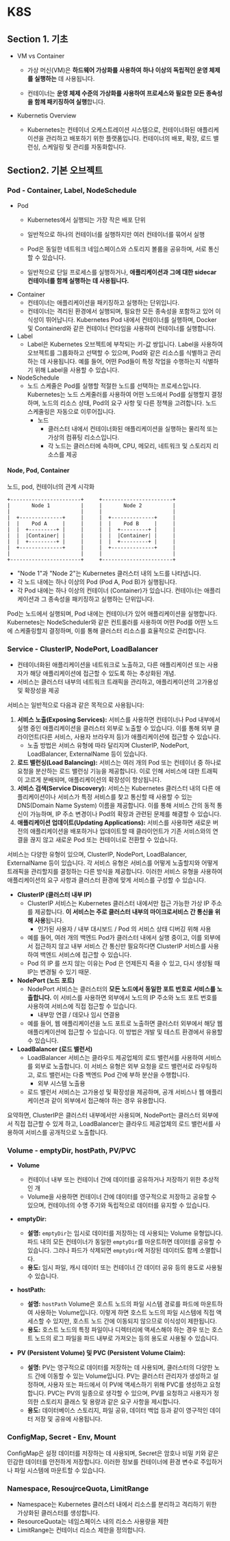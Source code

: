 # K8S




## Section 1. 기초

- VM vs Container 
  - 가상 머신(VM)은 **하드웨어 가상화를 사용하여 하나 이상의 독립적인 운영 체제를 실행하는** 데 사용됩니다. 

  - 컨테이너는 **운영 체제 수준의 가상화를 사용하여 프로세스와 필요한 모든 종속성을 함께 패키징하여 실행**합니다.

- Kubernetis Overview 
  - Kubernetes는 컨테이너 오케스트레이션 시스템으로, 컨테이너화된 애플리케이션을 관리하고 배포하기 위한 플랫폼입니다. 컨테이너의 배포, 확장, 로드 밸런싱, 스케일링 및 관리를 자동화합니다.


## Section2. 기본 오브젝트

### Pod - Container, Label, NodeSchedule 

- Pod 
  - Kubernetes에서 실행되는 가장 작은 배포 단위

  - 일반적으로 하나의 컨테이너를 실행하지만 여러 컨테이너를 묶어서 실행

  - Pod은 동일한 네트워크 네임스페이스와 스토리지 볼륨을 공유하며, 서로 통신할 수 있습니다. 

  - 일반적으로 단일 프로세스를 실행하거나, **애플리케이션과 그에 대한 sidecar 컨테이너를 함께 실행하는 데 사용됩니다.**
- Container
  - 컨테이너는 애플리케이션을 패키징하고 실행하는 단위입니다. 
  - 컨테이너는 격리된 환경에서 실행되며, 필요한 모든 종속성을 포함하고 있어 이식성이 뛰어납니다. Kubernetes Pod 내에서 컨테이너를 실행하며, Docker 및 Containerd와 같은 컨테이너 런타임을 사용하여 컨테이너를 실행합니다.
- Label
  - Label은 Kubernetes 오브젝트에 부착되는 키-값 쌍입니다. Label을 사용하여 오브젝트를 그룹화하고 선택할 수 있으며, Pod와 같은 리소스를 식별하고 관리하는 데 사용됩니다. 예를 들어, 어떤 Pod들이 특정 작업을 수행하는지 식별하기 위해 Label을 사용할 수 있습니다.
- NodeSchedule
  - 노드 스케줄은 Pod를 실행할 적절한 노드를 선택하는 프로세스입니다. Kubernetes는 노드 스케줄러를 사용하여 어떤 노드에서 Pod를 실행할지 결정하며, 노드의 리소스 상태, Pod의 요구 사항 및 다른 정책을 고려합니다. 노드 스케줄링은 자동으로 이루어집니다.
    - 노드
      -  클러스터 내에서 컨테이너화된 애플리케이션을 실행하는 물리적 또는 가상의 컴퓨팅 리소스입니다. 
      -  각 노드는 클러스터에 속하며, CPU, 메모리, 네트워크 및 스토리지 리소스를 제공


#### Node, Pod, Container

노드, pod, 컨테이너의 관계 시각화

```
+-----------------------+     +-----------------------+
|       Node 1          |     |       Node 2          |
|                       |     |                       |
|  +--------------+     |     |  +--------------+     |
|  |    Pod A     |     |     |  |    Pod B     |     |
|  |  +---------+ |     |     |  |  +---------+ |     |
|  |  |Container| |     |     |  |  |Container| |     |
|  |  +---------+ |     |     |  |  +---------+ |     |
|  +--------------+     |     |  +--------------+     |
|                       |     |                       |
+-----------------------+     +-----------------------+

```

- "Node 1"과 "Node 2"는 Kubernetes 클러스터 내의 노드를 나타냅니다.
- 각 노드 내에는 하나 이상의 Pod (Pod A, Pod B)가 실행됩니다.
- 각 Pod 내에는 하나 이상의 컨테이너 (Container)가 있습니다. 컨테이너는 애플리케이션과 그 종속성을 패키징하고 실행하는 단위입니다.

Pod는 노드에서 실행되며, Pod 내에는 컨테이너가 있어 애플리케이션을 실행합니다. Kubernetes는 NodeScheduler와 같은 컨트롤러를 사용하여 어떤 Pod를 어떤 노드에 스케줄링할지 결정하며, 이를 통해 클러스터 리소스를 효율적으로 관리합니다.



### Service - ClusterIP, NodePort, LoadBalancer

- 컨테이너화된 애플리케이션을 네트워크로 노출하고, 다른 애플리케이션 또는 사용자가 해당 애플리케이션에 접근할 수 있도록 하는 추상화된 개념.
- 서비스는 클러스터 내부의 네트워크 트래픽을 관리하고, 애플리케이션의 고가용성 및 확장성을 제공

서비스는 일반적으로 다음과 같은 목적으로 사용됩니다:

1. **서비스 노출(Exposing Services):** 서비스를 사용하면 컨테이너나 Pod 내부에서 실행 중인 애플리케이션을 클러스터 외부로 노출할 수 있습니다. 이를 통해 외부 클라이언트(다른 서비스, 사용자 브라우저 등)가 애플리케이션에 접근할 수 있습니다.
   - 노출 방법은 서비스 유형에 따라 달리지며 ClusterIP, NodePort, LoadBalancer, ExternalName 등이 있습니다.
2. **로드 밸런싱(Load Balancing):** 서비스는 여러 개의 Pod 또는 컨테이너 중 하나로 요청을 분산하는 로드 밸런싱 기능을 제공합니다. 이로 인해 서비스에 대한 트래픽이 고르게 분배되며, 애플리케이션의 확장성이 향상됩니다.
3. **서비스 검색(Service Discovery):** 서비스는 Kubernetes 클러스터 내의 다른 애플리케이션이나 서비스가 특정 서비스를 찾고 통신할 때 사용할 수 있는 DNS(Domain Name System) 이름을 제공합니다. 이를 통해 서비스 간의 동적 통신이 가능하며, IP 주소 변경이나 Pod의 확장과 관련된 문제를 해결할 수 있습니다.
4. **애플리케이션 업데이트(Updating Applications):** 서비스를 사용하면 새로운 버전의 애플리케이션을 배포하거나 업데이트할 때 클라이언트가 기존 서비스와의 연결을 끊지 않고 새로운 Pod 또는 컨테이너로 전환할 수 있습니다.

서비스는 다양한 유형이 있으며, ClusterIP, NodePort, LoadBalancer, ExternalName 등이 있습니다. 각 서비스 유형은 서비스를 어떻게 노출할지와 어떻게 트래픽을 관리할지를 결정하는 다른 방식을 제공합니다. 이러한 서비스 유형을 사용하여 애플리케이션의 요구 사항과 클러스터 환경에 맞게 서비스를 구성할 수 있습니다.

- **ClusterIP (클러스터 내부 IP)**
  - ClusterIP 서비스는 Kubernetes 클러스터 내에서만 접근 가능한 가상 IP 주소를 제공합니다. **이 서비스는 주로 클러스터 내부의 마이크로서비스 간 통신을 위해 사용**됩니다.
    - 인가된 사용자 / 내부 대시보드 / Pod 의 서비스 상태 디버깅 위해 사용
  - 예를 들어, 여러 개의 백엔드 Pod가 클러스터 내에서 실행 중이고, 이를 외부에서 접근하지 않고 내부 서비스 간 통신만 필요하다면 ClusterIP 서비스를 사용하여 백엔드 서비스에 접근할 수 있습니다.
  - Pod 의 IP 를 쓰지 않는 이유는 Pod 은 언제든지 죽을 수 있고, 다시 생성될 때 IP는 변경될 수 있기 때문.
- **NodePort (노드 포트)**
  - NodePort 서비스는 클러스터의 **모든 노드에서 동일한 포트 번호로 서비스를 노출합니다.** 이 서비스를 사용하면 외부에서 노드의 IP 주소와 노드 포트 번호를 사용하여 서비스에 직접 접근할 수 있습니다.
    - 내부망 연결 / 데모나 임시 연결용
  - 예를 들어, 웹 애플리케이션을 노드 포트로 노출하면 클러스터 외부에서 해당 웹 애플리케이션에 접근할 수 있습니다. 이 방법은 개발 및 테스트 환경에서 유용할 수 있습니다.
- **LoadBalancer (로드 밸런서)**
  - LoadBalancer 서비스는 클라우드 제공업체의 로드 밸런서를 사용하여 서비스를 외부로 노출합니다. 이 서비스 유형은 외부 요청을 로드 밸런서로 라우팅하고, 로드 밸런서는 다중 백엔드 Pod 간에 부하 분산을 수행합니다.
    - 외부 시스템 노출용
  - 로드 밸런서 서비스는 고가용성 및 확장성을 제공하며, 공개 서비스나 웹 애플리케이션과 같이 외부에서 접근해야 하는 경우 유용합니다.

요약하면, ClusterIP은 클러스터 내부에서만 사용되며, 
NodePort는 클러스터 외부에서 직접 접근할 수 있게 하고, 
LoadBalancer는 클라우드 제공업체의 로드 밸런서를 사용하여 서비스를 공개적으로 노출합니다. 



### Volume - emptyDir, hostPath, PV/PVC 

- **Volume**
  - 컨테이너 내부 또는 컨테이너 간에 데이터를 공유하거나 저장하기 위한 추상적인 개
  - Volume을 사용하면 컨테이너 간에 데이터를 영구적으로 저장하고 공유할 수 있으며, 컨테이너의 수명 주기와 독립적으로 데이터를 유지할 수 있습니다. 



- **emptyDir:**
  - **설명:** `emptyDir`는 임시로 데이터를 저장하는 데 사용되는 Volume 유형입니다. 파드 내의 모든 컨테이너가 동일한 `emptyDir`를 마운트하면 데이터를 공유할 수 있습니다. 그러나 파드가 삭제되면 `emptyDir`에 저장된 데이터도 함께 소멸합니다.
  - **용도:** 임시 파일, 캐시 데이터 또는 컨테이너 간 데이터 공유 등의 용도로 사용될 수 있습니다.
- **hostPath:**
  - **설명:** `hostPath` Volume은 호스트 노드의 파일 시스템 경로를 파드에 마운트하여 사용하는 Volume입니다. 이렇게 하면 호스트 노드의 파일 시스템에 직접 액세스할 수 있지만, 호스트 노드 간에 이동되지 않으므로 이식성이 제한됩니다.
  - **용도:** 호스트 노드의 특정 파일이나 디렉터리에 액세스해야 하는 경우 또는 호스트 노드의 로그 파일을 파드 내부로 가져오는 등의 용도로 사용될 수 있습니다.
- **PV (Persistent Volume) 및 PVC (Persistent Volume Claim):**
  - **설명:** PV는 영구적으로 데이터를 저장하는 데 사용되며, 클러스터의 다양한 노드 간에 이동할 수 있는 Volume입니다. PV는 클러스터 관리자가 생성하고 설정하며, 사용자 또는 파드에서 이 PV에 액세스하기 위해 PVC를 생성하고 요청합니다. PVC는 PV의 일종으로 생각할 수 있으며, PV를 요청하고 사용자가 정의한 스토리지 클래스 및 용량과 같은 요구 사항을 제시합니다.
  - **용도:** 데이터베이스 스토리지, 파일 공유, 데이터 백업 등과 같이 영구적인 데이터 저장 및 공유에 사용됩니다.

### ConfigMap, Secret - Env, Mount 

ConfigMap은 설정 데이터를 저장하는 데 사용되며, Secret은 암호나 비밀 키와 같은 민감한 데이터를 안전하게 저장합니다. 이러한 정보를 컨테이너에 환경 변수로 주입하거나 파일 시스템에 마운트할 수 있습니다.



### Namespace, ResoujrceQuota, LimitRange 

- Namespace는 Kubernetes 클러스터 내에서 리소스를 분리하고 격리하기 위한 가상화된 클러스터를 생성합니다. 
- ResourceQuota는 네임스페이스 내의 리소스 사용량을 제한
- LimitRange는 컨테이너 리소스 제한을 정의합니다.

